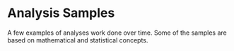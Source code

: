# Analysis Samples
A few examples of analyses work done over time.
Some of the samples are based on mathematical and statistical concepts.
